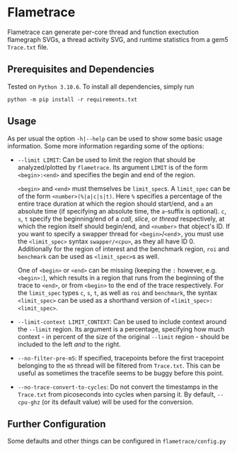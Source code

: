# Flametrace

Flametrace can generate per-core thread and function exectution flamegraph SVGs,
a thread activity SVG, and runtime statistics from a gem5 `Trace.txt` file.

## Prerequisites and Dependencies

Tested on `Python 3.10.6`. To install all dependencies, simply run

```
python -m pip install -r requirements.txt
```

## Usage

As per usual the option `-h|--help` can be used to show some basic usage information.
Some more information regarding some of the options:

* `--limit LIMIT`:
  Can be used to limit the region that should be analyzed/plotted by  `flametrace`.
  Its argument `LIMIT` is of the form `<begin>:<end>` and specifies the begin and end of the region.

  `<begin>` and `<end>` must themselves be `limit_spec`s.
  A `limit_spec` can be of the form `<number>(%|a|c|s|t)`.
  Here `%` specifies a percentage of the entire trace duration at which the region should start/end,
  and `a` an absolute time (if specifying an absolute time, the `a`-suffix is optional).
  `c`, `s`, `t` specify the beginning/end of a *call*, *slice*, or *thread* respectively,
  at which the region itself should begin/end, and `<number>` that object's ID.
  If you want to specify a swapper thread for `<begin>`/`<end`>,
  you must use the `<limit_spec>` syntax `swapper/<cpu>`, as they all have ID 0.
  Additionally for the region of interest and the benchmark region,
  `roi` and `benchmark` can be used as `<limit_spec>`s as well.

  One of `<begin>` or `<end>` can be missing (keeping the `:` however, e.g. `<begin>:`),
  which results in a region that runs from the beginning of the trace to `<end>`,
  or from `<begin>` to the end of the trace respectively.
  For the `limit_spec` types `c`, `s`, `t`, as well as `roi` and `benchmark`,
  the syntax `<limit_spec>` can be used as a shorthand version of `<limit_spec>:<limit_spec>`.

* `--limit-context LIMIT_CONTEXT`:
  Can be used to include context around the `--limit` region.
  Its argument is a percentage, specifying how much context -
  in percent of the size of the original `--limit` region -
  should be included to the left *and* to the right.

* `--no-filter-pre-m5`:
  If specified,
  tracepoints before the first tracepoint belonging to the `m5` thread will be filtered from
  `Trace.txt`.
  This can be useful as sometimes the tracefile seems to be buggy before this point.

* `--no-trace-convert-to-cycles`:
  Do not convert the timestamps in the `Trace.txt` from picoseconds into cycles when parsing it.
  By default, `--cpu-ghz` (or its default value) will be used for the conversion.

## Further Configuration

Some defaults and other things can be configured in `flametrace/config.py`

